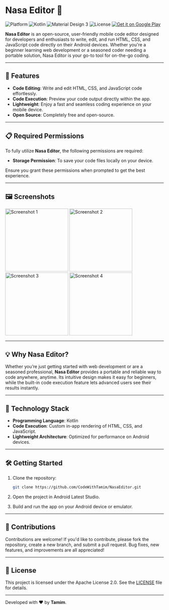 
# Nasa Editor 🚀

![Platform](https://img.shields.io/badge/Platform-Android-green?style=for-the-badge&logo=android)
![Kotlin](https://img.shields.io/badge/Kotlin-2.1.0-blue?style=for-the-badge&logo=kotlin)
![Material Design 3](https://img.shields.io/badge/Material%20Design-3-blue?style=for-the-badge&logo=material-design)
![License](https://img.shields.io/badge/License-Apache_2.0-green?style=for-the-badge&logo=open-source-initiative)
[![Get it on Google Play](https://img.shields.io/badge/Google%20Play-Download-green?style=for-the-badge&logo=google-play)](https://play.google.com/store/apps/details?id=com.nasahacker.nasaeditor&hl=en)

**Nasa Editor** is an open-source, user-friendly mobile code editor designed for developers and enthusiasts to write, edit, and run HTML, CSS, and JavaScript code directly on their Android devices. Whether you're a beginner learning web development or a seasoned coder needing a portable solution, Nasa Editor is your go-to tool for on-the-go coding.

---

## 🌟 Features

- **Code Editing**: Write and edit HTML, CSS, and JavaScript code effortlessly.
- **Code Execution**: Preview your code output directly within the app.
- **Lightweight**: Enjoy a fast and seamless coding experience on your mobile device.
- **Open Source**: Completely free and open-source.

---

## 📋 Required Permissions

To fully utilize **Nasa Editor**, the following permissions are required:

- **Storage Permission**: To save your code files locally on your device.

Ensure you grant these permissions when prompted to get the best experience.

---

## 🖼️ Screenshots

<p align="left">
  <img src="https://play-lh.googleusercontent.com/BuSQx0eL6cVFI4pXJXwsEgT13AeDIQbtgb0ZA6fjDykDn5qw69Dcq_prS6ZVRVQlcdM=w5120-h2880" alt="Screenshot 1" width="200"/>
  <img src="https://play-lh.googleusercontent.com/ZdcFBgQX6h9j9xttJDzG-_LH3x6ZgsDKkXR5plDufmBEycTspLc_FckAd2Cwy3JEiq8=w5120-h2880" alt="Screenshot 2" width="200"/>
  <img src="https://play-lh.googleusercontent.com/4EB_lR1-BjN5O0dZUC_aBLqhgUz7W0F_oRbtk6tFGlx3HnlRoCk3D5GF8Cr2bfGRvoo=w5120-h2880" alt="Screenshot 3" width="200"/>
  <img src="https://play-lh.googleusercontent.com/l1MfPmTlRfcrC8pC8Oe9Hp4I2BqRvMkaEgscRKAmFD5d3YDoLkqsh5fKK6hATfKGkw=w5120-h2880" alt="Screenshot 4" width="200"/>
</p>

---

## 💡 Why Nasa Editor?

Whether you’re just getting started with web development or are a seasoned professional, **Nasa Editor** provides a portable and reliable way to code anywhere, anytime. Its intuitive design makes it easy for beginners, while the built-in code execution feature lets advanced users see their results instantly.

---

## 🚀 Technology Stack

- **Programming Language**: Kotlin
- **Code Execution**: Custom in-app rendering of HTML, CSS, and JavaScript.
- **Lightweight Architecture**: Optimized for performance on Android devices.

---

## 🛠️ Getting Started

1. Clone the repository:
   ```bash
   git clone https://github.com/CodeWithTamim/NasaEditor.git
   ```

2. Open the project in Android Latest Studio.

3. Build and run the app on your Android device or emulator.

---

## 🤝 Contributions

Contributions are welcome! If you'd like to contribute, please fork the repository, create a new branch, and submit a pull request. Bug fixes, new features, and improvements are all appreciated!

---

## 📝 License

This project is licensed under the Apache License 2.0. See the [LICENSE](LICENSE) file for details.

---

Developed with ❤️ by **Tamim**.
